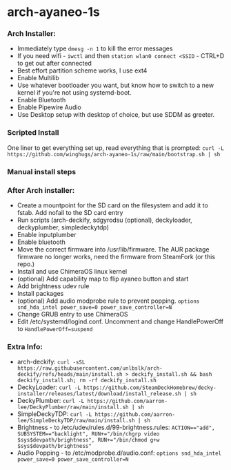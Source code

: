 # arch-ayaneo-1s

### Arch Installer:
* Immediately type `dmesg -n 1` to kill the error messages
* If you need wifi - `iwctl` and then `station wlan0 connect <SSID` - CTRL+D to get out after connected
* Best effort partition scheme works, I use ext4
* Enable Multilib
* Use whatever bootloader you want, but know how to switch to a new kernel if you're not using systemd-boot.
* Enable Bluetooth
* Enable Pipewire Audio
* Use Desktop setup with desktop of choice, but use SDDM as greeter.

### Scripted Install
One liner to get everything set up, read everything that is prompted: `curl -L https://github.com/winghugs/arch-ayaneo-1s/raw/main/bootstrap.sh | sh`

### Manual install steps
### After Arch installer:
* Create a mountpoint for the SD card on the filesystem and add it to fstab. Add nofail to the SD card entry
* Run scripts (arch-deckify, sdgyrodsu (optional), deckyloader, deckyplumber, simpledeckytdp)
* Enable inputplumber
* Enable bluetooth
* Move the correct firmware into /usr/lib/firmware. The AUR package firmware no longer works, need the firmware from SteamFork (or this repo.)
* Install and use ChimeraOS linux kernel
* (optional) Add capability map to flip ayaneo button and start
* Add brightness udev rule
* Install packages
* (optional) Add audio modprobe rule to prevent popping. `options snd_hda_intel power_save=0 power_save_controller=N`
* Change GRUB entry to use ChimeraOS
* Edit /etc/systemd/logind.conf. Uncomment and change HandlePowerOff to `HandlePowerOff=suspend`

### Extra Info:
* arch-deckify: `curl -sSL https://raw.githubusercontent.com/unlbslk/arch-deckify/refs/heads/main/install.sh > deckify_install.sh && bash deckify_install.sh; rm -rf deckify_install.sh` 
* DeckyLoader: `curl -L https://github.com/SteamDeckHomebrew/decky-installer/releases/latest/download/install_release.sh | sh` 
* DeckyPlumber: `curl -L https://github.com/aarron-lee/DeckyPlumber/raw/main/install.sh | sh` 
* SimpleDeckyTDP: `curl -L https://github.com/aarron-lee/SimpleDeckyTDP/raw/main/install.sh | sh` 
* Brightness - to /etc/udev/rules.d/99-brightness.rules: `ACTION=="add", SUBSYSTEM=="backlight", RUN+="/bin/chgrp video $sys$devpath/brightness", RUN+="/bin/chmod g+w $sys$devpath/brightness"`
* Audio Popping - to /etc/modprobe.d/audio.conf: `options snd_hda_intel power_save=0 power_save_controller=N`
